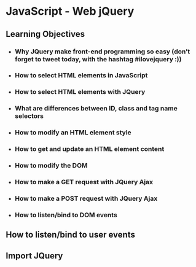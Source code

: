 # JavaScript - Web jQuery

## Learning Objectives

- ### Why JQuery make front-end programming so easy (don’t forget to tweet today, with the hashtag #ilovejquery :))
- ### How to select HTML elements in JavaScript
- ### How to select HTML elements with JQuery
- ### What are differences between ID, class and tag name selectors
- ### How to modify an HTML element style
- ### How to get and update an HTML element content
- ### How to modify the DOM
- ### How to make a GET request with JQuery Ajax
- ### How to make a POST request with JQuery Ajax
- ### How to listen/bind to DOM events

## How to listen/bind to user events

## Import JQuery
<head>
    <script src="https://code.jquery.com/jquery-3.2.1.min.js"></script>
</head>


